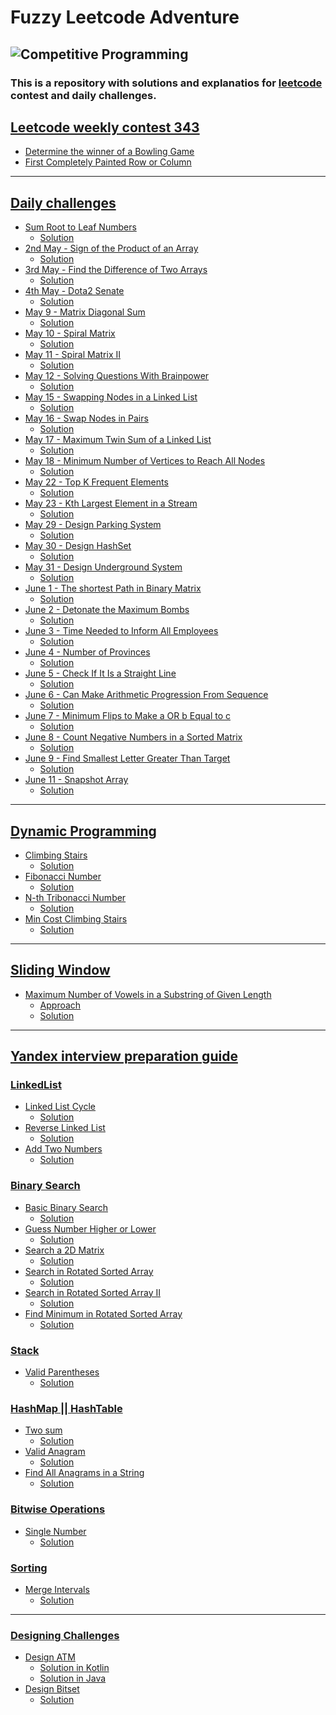 # Fuzzy Leetcode Adventure

![Competitive Programming](https://res.cloudinary.com/practicaldev/image/fetch/s--5ytSUn3B--/c_imagga_scale,f_auto,fl_progressive,h_1080,q_auto,w_1080/https://dev-to-uploads.s3.amazonaws.com/i/qbnmey9jxvugldihdpng.png)
--- 
### This is a repository with solutions and explanatios for [leetcode](https://leetcode.com/) contest and daily challenges.

## [Leetcode weekly contest 343](https://leetcode.com/contest/weekly-contest-343/)
- [Determine the winner of a Bowling Game](https://github.com/baggio1103/fuzzy-leetcode-adventure/blob/main/src/contest343/Bowling.kt)
-  [First Completely Painted Row or Column](https://github.com/baggio1103/fuzzy-leetcode-adventure/blob/main/src/contest343/MatrixOptimized.kt)
---
## [Daily challenges]()
- [Sum Root to Leaf Numbers](https://leetcode.com/problems/sum-root-to-leaf-numbers/) 
  - [Solution](https://github.com/baggio1103/fuzzy-leetcode-adventure/blob/main/src/dailyChallenge/march14/RootLeafSum.kt)
- [2nd May - Sign of the Product of an Array](https://leetcode.com/problems/sign-of-the-product-of-an-array/)
  - [Solution](https://github.com/baggio1103/fuzzy-leetcode-adventure/blob/main/src/dailyChallenge/may2/Solution.kt)
- [3rd May - Find the Difference of Two Arrays](https://leetcode.com/problems/find-the-difference-of-two-arrays/)
  - [Solution](https://github.com/baggio1103/fuzzy-leetcode-adventure/blob/main/src/dailyChallenge/may3/Solution.kt)
- [4th May - Dota2 Senate](https://leetcode.com/problems/dota2-senate/description/)
  - [Solution](https://github.com/baggio1103/fuzzy-leetcode-adventure/tree/main/src/dailyChallenge/may4)
- [May 9 - Matrix Diagonal Sum](https://leetcode.com/problems/matrix-diagonal-sum/description/)
  - [Solution](https://github.com/baggio1103/fuzzy-leetcode-adventure/blob/main/src/dailyChallenge/may8/MatrixDiagonalSum.kt)
- [May 10 - Spiral Matrix](https://leetcode.com/problems/spiral-matrix/description/)
  - [Solution](https://github.com/baggio1103/fuzzy-leetcode-adventure/tree/main/src/dailyChallenge/may9)
- [May 11 - Spiral Matrix II](https://leetcode.com/problems/spiral-matrix-ii/)
  - [Solution](https://github.com/baggio1103/fuzzy-leetcode-adventure/blob/main/src/dailyChallenge/may10/SpiralMatrix.kt)
- [May 12 - Solving Questions With Brainpower](https://leetcode.com/problems/solving-questions-with-brainpower/)
  - [Solution](https://github.com/baggio1103/fuzzy-leetcode-adventure/blob/main/src/dailyChallenge/march12/MergeSortedListSolution.java)
- [May 15 - Swapping Nodes in a Linked List](https://leetcode.com/problems/swapping-nodes-in-a-linked-list/)
  - [Solution](https://github.com/baggio1103/fuzzy-leetcode-adventure/blob/main/src/dailyChallenge/may15/SwappingNodes.kt)
- [May 16 - Swap Nodes in Pairs](https://leetcode.com/problems/swap-nodes-in-pairs/)
  - [Solution](https://github.com/baggio1103/fuzzy-leetcode-adventure/blob/main/src/dailyChallenge/may16/SwappingNodesInPairs.kt)
- [May 17 - Maximum Twin Sum of a Linked List](https://leetcode.com/problems/maximum-twin-sum-of-a-linked-list/description/)
  - [Solution](https://github.com/baggio1103/fuzzy-leetcode-adventure/blob/main/src/dailyChallenge/may17/MaximumTwinSum.kt)
- [May 18 - Minimum Number of Vertices to Reach All Nodes](https://leetcode.com/problems/minimum-number-of-vertices-to-reach-all-nodes/description/)
  - [Solution](https://github.com/baggio1103/fuzzy-leetcode-adventure/blob/main/src/dailyChallenge/may18/Solution.kt)
- [May 22 - Top K Frequent Elements](https://leetcode.com/problems/top-k-frequent-elements/description/)
  - [Solution](https://github.com/baggio1103/fuzzy-leetcode-adventure/tree/main/src/dailyChallenge/may22)
- [May 23 - Kth Largest Element in a Stream](https://leetcode.com/problems/kth-largest-element-in-a-stream/description/)
  - [Solution](https://github.com/baggio1103/fuzzy-leetcode-adventure/blob/main/src/dailyChallenge/may23/KthLargestElement.kt)
- [May 29 - Design Parking System](https://leetcode.com/problems/design-parking-system/description/)
  - [Solution](https://github.com/baggio1103/fuzzy-leetcode-adventure/blob/main/src/dailyChallenge/may29/ParkingSystem.kt)
- [May 30 - Design HashSet](https://leetcode.com/problems/design-hashset/description/)
  - [Solution](https://github.com/baggio1103/fuzzy-leetcode-adventure/blob/main/src/dailyChallenge/may30/MyHashSet.kt)
- [May 31 - Design Underground System](https://leetcode.com/problems/design-underground-system/description/)
  - [Solution](https://github.com/baggio1103/fuzzy-leetcode-adventure/blob/main/src/dailyChallenge/may31/UndergroundSystem.kt)
- [June 1 - The shortest Path in Binary Matrix](https://leetcode.com/problems/shortest-path-in-binary-matrix/)
  - [Solution]()
- [June 2 - Detonate the Maximum Bombs](https://leetcode.com/problems/detonate-the-maximum-bombs/)
  - [Solution]()
- [June 3 - Time Needed to Inform All Employees](https://leetcode.com/problems/time-needed-to-inform-all-employees/)
  - [Solution]()
- [June 4 - Number of Provinces](https://leetcode.com/problems/number-of-provinces/)
  - [Solution](https://github.com/baggio1103/fuzzy-leetcode-adventure/blob/main/src/dailyChallenge/june/june4/NumberOfProvinces.kt)
- [June 5 - Check If It Is a Straight Line](https://leetcode.com/problems/check-if-it-is-a-straight-line/)
  - [Solution](https://github.com/baggio1103/fuzzy-leetcode-adventure/blob/main/src/dailyChallenge/june/june5/IsStraightLine.kt)
- [June 6 - Can Make Arithmetic Progression From Sequence](https://leetcode.com/problems/can-make-arithmetic-progression-from-sequence/submissions/965418270/)
  - [Solution](https://github.com/baggio1103/fuzzy-leetcode-adventure/blob/main/src/dailyChallenge/june/june6/ArithmeticProgression.kt)
- [June 7 - Minimum Flips to Make a OR b Equal to c](https://leetcode.com/problems/minimum-flips-to-make-a-or-b-equal-to-c/description/)
  - [Solution](https://github.com/baggio1103/fuzzy-leetcode-adventure/blob/main/src/dailyChallenge/june/june7/MinimumFlip.kt)
- [June 8 - Count Negative Numbers in a Sorted Matrix](https://leetcode.com/problems/count-negative-numbers-in-a-sorted-matrix/)
  - [Solution](https://github.com/baggio1103/fuzzy-leetcode-adventure/tree/main/src/dailyChallenge/june/june8)
- [June 9 - Find Smallest Letter Greater Than Target](https://leetcode.com/problems/find-smallest-letter-greater-than-target/description/)
  - [Solution](https://github.com/baggio1103/fuzzy-leetcode-adventure/blob/main/src/dailyChallenge/june/june9/SmallestLetter.kt)
- [June 11 - Snapshot Array](https://leetcode.com/problems/snapshot-array/)
  - [Solution]()

[//]: # (- []&#40;&#41;)
[//]: # (  - [Solution]&#40;&#41;)

---
## [Dynamic Programming](https://leetcode.com/studyplan/dynamic-programming/)
- [Climbing Stairs](https://leetcode.com/problems/climbing-stairs/?envType=study-plan-v2&id=dynamic-programming)
  - [Solution](https://github.com/baggio1103/fuzzy-leetcode-adventure/blob/main/src/dynamicprogramming/fibbonacistyle/ClimbingStairs.kt)
- [Fibonacci Number](https://leetcode.com/problems/fibonacci-number/description/?envType=study-plan-v2&id=dynamic-programming)
  - [Solution](https://github.com/baggio1103/fuzzy-leetcode-adventure/blob/main/src/dynamicprogramming/fibbonacistyle/FibonnaciNumber.kt)
- [N-th Tribonacci Number](https://leetcode.com/problems/n-th-tribonacci-number/?envType=study-plan-v2&id=dynamic-programming)
  - [Solution](https://github.com/baggio1103/fuzzy-leetcode-adventure/blob/main/src/dynamicprogramming/fibbonacistyle/TribonacciNumber.kt)
- [Min Cost Climbing Stairs](https://leetcode.com/problems/min-cost-climbing-stairs/description/?envType=study-plan-v2&id=dynamic-programming)
  - [Solution](https://github.com/baggio1103/fuzzy-leetcode-adventure/blob/main/src/dynamicprogramming/fibbonacistyle/MinCostClimbingStairs.kt)

---
## [Sliding Window]()
- [Maximum Number of Vowels in a Substring of Given Length](https://leetcode.com/problems/maximum-number-of-vowels-in-a-substring-of-given-length/)
  - [Approach](https://leetcode.com/problems/maximum-number-of-vowels-in-a-substring-of-given-length/solutions/3610614/easy-implementation-of-sliding-window-algorithm/)
  - [Solution](https://github.com/baggio1103/fuzzy-leetcode-adventure/blob/main/src/slidingwindow/MaxVowelSubstringNumber.kt)

[//]: # (- [Next problem &#40;Pattern&#41;]&#40;&#41;)

[//]: # (  - [Solution]&#40;&#41;)

---
## [Yandex interview preparation guide]()
### [LinkedList]()
- [Linked List Cycle](https://leetcode.com/problems/linked-list-cycle/description/)
  - [Solution](https://github.com/baggio1103/fuzzy-leetcode-adventure/blob/main/src/linkedlist/HasListCycle.kt)
- [Reverse Linked List](https://leetcode.com/problems/reverse-linked-list/description/)
  - [Solution](https://github.com/baggio1103/fuzzy-leetcode-adventure/blob/main/src/linkedlist/ReverseList.kt)
- [Add Two Numbers](https://leetcode.com/problems/add-two-numbers/)
  - [Solution](https://github.com/baggio1103/fuzzy-leetcode-adventure/blob/main/src/linkedlist/AddTwoNumbers.kt)
### [Binary Search]()
- [Basic Binary Search](https://leetcode.com/problems/binary-search/)
  - [Solution](https://github.com/baggio1103/fuzzy-leetcode-adventure/blob/main/src/binarysearch/BinarySearch.kt)
- [Guess Number Higher or Lower](https://leetcode.com/problems/guess-number-higher-or-lower/)
  - [Solution](https://github.com/baggio1103/fuzzy-leetcode-adventure/blob/main/src/binarysearch/GuessNumber.kt)
- [Search a 2D Matrix](https://leetcode.com/problems/stone-game-ii/)
  - [Solution](https://github.com/baggio1103/fuzzy-leetcode-adventure/blob/main/src/binarysearch/Search2dMatrix.kt)
- [Search in Rotated Sorted Array](https://leetcode.com/problems/search-in-rotated-sorted-array/description/)
  - [Solution](https://github.com/baggio1103/fuzzy-leetcode-adventure/blob/main/src/binarysearch/BinarySearchRotated.kt)
- [Search in Rotated Sorted Array II](https://leetcode.com/problems/search-in-rotated-sorted-array-ii/description/)
  - [Solution](https://github.com/baggio1103/fuzzy-leetcode-adventure/blob/main/src/binarysearch/BinarySearchRotatedII.kt)
- [Find Minimum in Rotated Sorted Array](https://leetcode.com/problems/find-minimum-in-rotated-sorted-array/description/)
  - [Solution](https://github.com/baggio1103/fuzzy-leetcode-adventure/blob/main/src/binarysearch/FindMinimumInRotatedArray.kt)

### [Stack]()
- [Valid Parentheses](https://leetcode.com/problems/valid-parentheses/description/)
  - [Solution](https://github.com/baggio1103/fuzzy-leetcode-adventure/tree/main/src/queuestack)

### [HashMap || HashTable]()
- [Two sum](https://leetcode.com/problems/two-sum/description/)
  - [Solution](https://github.com/baggio1103/fuzzy-leetcode-adventure/blob/main/src/hashtable/TwoSum.kt)
- [Valid Anagram](https://leetcode.com/problems/valid-anagram/)
  - [Solution](https://github.com/baggio1103/fuzzy-leetcode-adventure/blob/main/src/hashtable/IsAnagram.kt)
- [Find All Anagrams in a String](https://leetcode.com/problems/find-all-anagrams-in-a-string/description/)
  - [Solution](https://github.com/baggio1103/fuzzy-leetcode-adventure/blob/main/src/hashtable/AllAnagramsInString.kt)

### [Bitwise Operations]()
- [Single Number](https://leetcode.com/problems/single-number/description/)
  - [Solution](https://github.com/baggio1103/fuzzy-leetcode-adventure/blob/main/src/bitwise/SingleNumber.kt)

### [Sorting]()
- [Merge Intervals](https://leetcode.com/problems/merge-intervals/description/)
  - [Solution](https://github.com/baggio1103/fuzzy-leetcode-adventure/blob/main/src/sorting/MergeInterval.kt)

[//]: # (- []&#40;&#41;)
[//]: # (  - [Solution]&#40;&#41;)

[//]: # (- [Next problem]&#40;&#41;)
[//]: # (  - [Solution]&#40;&#41;)

---
### [Designing Challenges]()
- [Design ATM](https://github.com/baggio1103/fuzzy-leetcode-adventure/tree/main/src/yandex)
  - [Solution in Kotlin](https://github.com/baggio1103/fuzzy-leetcode-adventure/tree/main/src/yandex/kotlin)
  - [Solution in Java](https://github.com/baggio1103/fuzzy-leetcode-adventure/tree/main/src/yandex/java)
- [Design Bitset](https://leetcode.com/problems/design-bitset/description/)
  - [Solution](https://github.com/baggio1103/fuzzy-leetcode-adventure/blob/main/src/designProblems/bitset/BitSet.kt)
